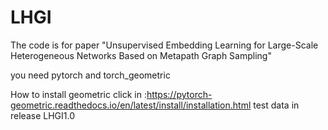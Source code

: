 # LHGI
The code is for paper "Unsupervised Embedding Learning for Large-Scale Heterogeneous Networks Based on Metapath Graph Sampling"

you need pytorch and torch_geometric

How to install geometric click in :https://pytorch-geometric.readthedocs.io/en/latest/install/installation.html
test data in release LHGI1.0
